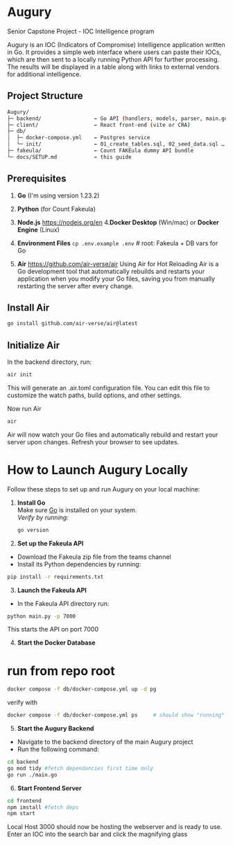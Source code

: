 # Augury

Senior Capstone Project - IOC Intelligence program

Augury is an IOC (Indicators of Compromise) Intelligence application written in Go. It provides a simple web interface where users can paste their IOCs, which are then sent to a locally running Python API for further processing.
The results will be displayed in a table along with links to external vendors for additional intelligence.

## Project Structure

```bash
Augury/
├─ backend/                 ← Go API (handlers, models, parser, main.go)
├─ client/                  ← React front‑end (vite or CRA)
├─ db/
│  ├─ docker-compose.yml    ← Postgres service
│  └─ init/                 ← 01_create_tables.sql, 02_seed_data.sql …
├─ fakeula/                 ← Count FAKEula dummy API bundle
└─ docs/SETUP.md            ← this guide 


```


## Prerequisites

1. **Go** (I'm using version 1.23.2)
2. **Python** (for Count Fakeula)
3. **Node.js** https://nodejs.org/en
4.**Docker Desktop** (Win/mac) or **Docker Engine** (Linux)
   
5. **Environment Files**
  `cp .env.example .env`               # root: Fakeula + DB vars for Go

6. **Air** https://github.com/air-verse/air
Using Air for Hot Reloading
Air is a Go development tool that automatically rebuilds and restarts your application when you modify your Go files, saving you from manually restarting the server after every change.

## Install Air

```bash
go install github.com/air-verse/air@latest
```

## Initialize Air

In the backend directory, run:

```bash
air init
```

This will generate an .air.toml configuration file. You can edit this file to customize the watch paths, build options, and other settings.

Now run Air

```bash
air
```

Air will now watch your Go files and automatically rebuild and restart your server upon changes. Refresh your browser to see updates.

# How to Launch Augury Locally

Follow these steps to set up and run Augury on your local machine:

1. **Install Go**  
   Make sure [Go](https://go.dev/dl/) is installed on your system.  
   _Verify by running:_

   ```bash
   go version
   ```

2. **Set up the Fakeula API**

- Download the Fakeula zip file from the teams channel
- Install its Python dependencies by running:

```bash
pip install -r requirements.txt
```

3. **Launch the Fakeula API**

- In the Fakeula API directory run:

```bash
python main.py -p 7000
```

This starts the API on port 7000

4. **Start the Docker Database**
# run from repo root
```bash
docker compose -f db/docker-compose.yml up -d pg
```
verify with
```bash 
docker compose -f db/docker-compose.yml ps     # should show "running"
```

5. **Start the Augury Backend**

- Navigate to the backend directory of the main Augury project
- Run the following command:

```bash
cd backend 
go mod tidy #fetch dependancies first time only
go run ./main.go
```


6. **Start Frontend Server**

```bash
cd frontend
npm imstall #fetch deps
npm start
```
Local Host 3000 should now be hosting the webserver and is ready to use.
Enter an IOC into the search bar and click the magnifying glass

